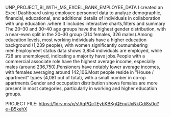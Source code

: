 UNP_PROJECT_BI_WITH_MS_EXCEL_BANK_EMPLOYEE_DATA
I created an Excel Dashboard using employee personnel data to analyze demographic, financial, educational, and additional details of individuals in collaboration with unp education .where It includes interactive charts,filters and summary
The 20–30 and 30–40 age groups have the highest gender distribution, with a near-even split in the 20–30 group (314 females, 326 males).Among education levels, most working individuals have a higher education background (1,239 people), with women significantly outnumbering men.Employment status data shows 3,854 individuals are employed, while 728 are unemployed, indicating a majority have jobs.People with a commercial associate role have the highest average income, especially males (around 236,750).Pensioners have notably lower average incomes, with females averaging around 142,106.Most people reside in "House / apartment" types (4,081 out of total), with a small number in co-op apartments.Gender and occupation distribution shows females are more present in most categories, particularly in working and higher education groups.

PROJECT FILE: https://1drv.ms/x/s!AqPQcTEybKBKgQEnuUxNkCdi8s0q?e=B5kehX




